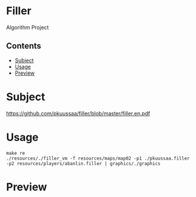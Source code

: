 # Filler

Algorithm Project

## Contents

- [Subject](#subject)
- [Usage](#usage)
- [Preview](#preview)

# Subject

  https://github.com/pkuussaa/filler/blob/master/filler.en.pdf

# Usage

```console
make re
./resources/./filler_vm -f resources/maps/map02 -p1 ./pkuussaa.filler -p2 resources/players/abanlin.filler | graphics/./graphics
```
# Preview
